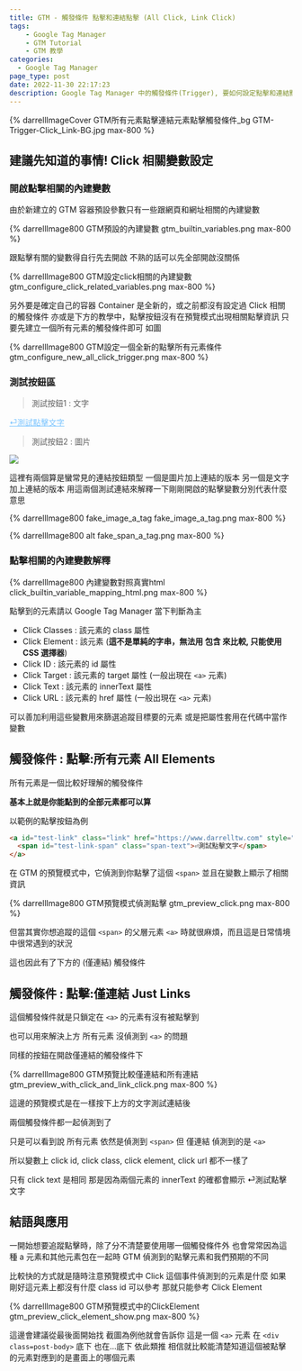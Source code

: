 ```yaml
---
title: GTM - 觸發條件 點擊和連結點擊 (All Click, Link Click)
tags:
	- Google Tag Manager
	- GTM Tutorial
	- GTM 教學
categories:
  - Google Tag Manager
page_type: post
date: 2022-11-30 22:17:23
description: Google Tag Manager 中的觸發條件(Trigger), 要如何設定點擊和連結點擊，兩者的差異以及該選哪一個
---
```


{% darrellImageCover GTM所有元素點擊連結元素點擊觸發條件_bg GTM-Trigger-Click_Link-BG.jpg max-800 %}

## 建議先知道的事情! Click 相關變數設定

### 開啟點擊相關的內建變數

由於新建立的 GTM 容器預設參數只有一些跟網頁和網址相關的內建變數

{% darrellImage800 GTM預設的內建變數 gtm_builtin_variables.png max-800 %}

跟點擊有關的變數得自行先去開啟
不熟的話可以先全部開啟沒關係

{% darrellImage800 GTM設定click相關的內建變數 gtm_configure_click_related_variables.png max-800 %}

另外要是確定自己的容器 Container 是全新的，或之前都沒有設定過 Click 相關的觸發條件
亦或是下方的教學中，點擊按鈕沒有在預覽模式出現相關點擊資訊
只要先建立一個所有元素的觸發條件即可 如圖

{% darrellImage800 GTM設定一個全新的點擊所有元素條件 gtm_configure_new_all_click_trigger.png max-800 %}

### 測試按鈕區

> 測試按鈕1 : 文字

<a id='test-link' class='link' href='https://www.darrelltw.com' style='color:#7bc5ff'>
  <span id='test-link-span' class='span-text'>⏎測試點擊文字</span>
</a>

> 測試按鈕2 : 圖片

<a id='test-link2' class='link' href='https://www.darrelltw.com'>
  <img id='test-image-id' class='test-image-class' src="./fake_button.png">
</a>

這裡有兩個算是蠻常見的連結按鈕類型
一個是圖片加上連結的版本
另一個是文字加上連結的版本
用這兩個測試連結來解釋一下剛剛開啟的點擊變數分別代表什麼意思

{% darrellImage800 fake_image_a_tag fake_image_a_tag.png max-800 %}

{% darrellImage800 alt fake_span_a_tag.png max-800 %}

### 點擊相關的內建變數解釋

{% darrellImage800 內建變數對照真實html click_builtin_variable_mapping_html.png max-800 %}

點擊到的元素請以 Google Tag Manager 當下判斷為主

- Click Classes : 該元素的 class 屬性
- Click Element : 該元素 (**這不是單純的字串，無法用 包含 來比較, 只能使用 CSS 選擇器**)
- Click ID : 該元素的 id 屬性
- Click Target : 該元素的 target 屬性 (一般出現在 `<a>` 元素)
- Click Text : 該元素的 innerText 屬性
- Click URL : 該元素的 href 屬性 (一般出現在 `<a>` 元素)

可以善加利用這些變數用來篩選追蹤目標要的元素
或是把屬性套用在代碼中當作變數

## 觸發條件 : 點擊:所有元素 All Elements

所有元素是一個比較好理解的觸發條件

**基本上就是你能點到的全部元素都可以算**

以範例的點擊按鈕為例

```html
<a id="test-link" class="link" href="https://www.darrelltw.com" style="color:#7bc5ff">
  <span id="test-link-span" class="span-text">⏎測試點擊文字</span>
</a>
```

在 GTM 的預覽模式中，它偵測到你點擊了這個 `<span>` 並且在變數上顯示了相關資訊

{% darrellImage800 GTM預覽模式偵測點擊 gtm_preview_click.png max-800 %}

但當其實你想追蹤的這個 `<span>` 的父層元素 `<a>` 時就很麻煩，而且這是日常情境中很常遇到的狀況

這也因此有了下方的 (僅連結) 觸發條件

## 觸發條件 : 點擊:僅連結 Just Links

這個觸發條件就是只鎖定在 `<a>` 的元素有沒有被點擊到

也可以用來解決上方 所有元素 沒偵測到 `<a>` 的問題

同樣的按鈕在開啟僅連結的觸發條件下

{% darrellImage800 GTM預覽比較僅連結和所有連結 gtm_preview_with_click_and_link_click.png max-800 %}

這邊的預覽模式是在一樣按下上方的文字測試連結後

兩個觸發條件都一起偵測到了

只是可以看到說
所有元素 依然是偵測到 `<span>`
但 僅連結 偵測到的是 `<a>`

所以變數上 click id, click class, click element, click url 都不一樣了

只有 click text 是相同
那是因為兩個元素的 innerText 的確都會顯示 ⏎測試點擊文字

## 結語與應用

一開始想要追蹤點擊時，除了分不清楚要使用哪一個觸發條件外
也會常常因為這種 a 元素和其他元素包在一起時
GTM 偵測到的點擊元素和我們預期的不同

比較快的方式就是隨時注意預覽模式中
Click 這個事件偵測到的元素是什麼
如果剛好這元素上都沒有什麼 class id 可以參考
那就只能參考 Click Element

{% darrellImage800 GTM預覽模式中的ClickElement gtm_preview_click_element_show.png max-800 %}

這邊會建議從最後面開始找
截圖為例他就會告訴你 
這是一個 `<a>` 元素
在 `<div class=post-body>` 底下
也在...底下
依此類推
相信就比較能清楚知道這個被點擊的元素對應到的是畫面上的哪個元素
